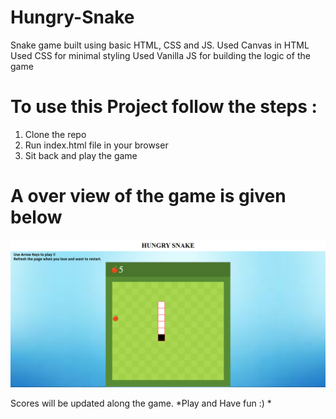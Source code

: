 # Hungry-Snake
Snake game built using basic HTML, CSS and JS.
Used Canvas in HTML
Used CSS for minimal styling 
Used Vanilla JS for building the logic of the game

# To use this Project follow the steps :
1. Clone the repo
2. Run index.html file in your browser
3. Sit back and play the game

# A over view of the game is given below
![](img/img1.png)

Scores will be updated along the game.
*Play and Have fun :) *
